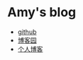 # Amy's blog
* [github](https://github.com/yuluqiongjiang)
* [博客园](http://www.cnblogs.com/weilantiankong/)
* [个人博客](https://yuluqiongjiang.github.io)